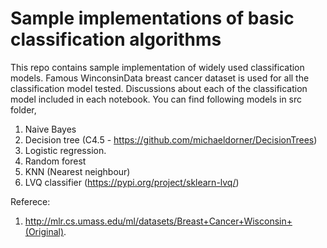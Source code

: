 # Sample implementations of basic classification algorithms

This repo contains sample implementation of widely used classification models. Famous WinconsinData breast cancer dataset is used for all the classification model tested. Discussions about each of the classification model included in each notebook. You can find following models in src folder,

1. Naive Bayes
2. Decision tree (C4.5 - https://github.com/michaeldorner/DecisionTrees)
3. Logistic regression.
4. Random forest
5. KNN (Nearest neighbour)
6. LVQ classifier (https://pypi.org/project/sklearn-lvq/)

Referece:
1. http://mlr.cs.umass.edu/ml/datasets/Breast+Cancer+Wisconsin+(Original).
